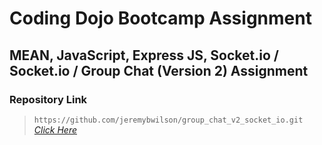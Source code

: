 # Coding Dojo Bootcamp Assignment
## MEAN, JavaScript, Express JS, Socket.io / Socket.io / Group Chat (Version 2) Assignment

### Repository Link

> ``` https://github.com/jeremybwilson/group_chat_v2_socket_io.git ```<br>
> _[Click Here](https://github.com/jeremybwilson/group_chat_v2_socket_io.git)_
